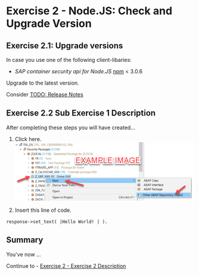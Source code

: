 # Exercise 2 - Node.JS: Check and Upgrade Version

## Exercise 2.1: Upgrade versions
In case you use one of the following client-libaries:

- *SAP container security api for Node.JS* [npm](https://www.npmjs.com/package/@sap/xssec) < 3.0.6


Upgrade to the latest version.

Consider [TODO: Release Notes]()

## Exercise 2.2 Sub Exercise 1 Description

After completing these steps you will have created...

1. Click here.
<br>![](/exercises/ex1/images/01_01_0010.png)

2.	Insert this line of code.
```abap
response->set_text( |Hello World! | ). 
```

## Summary

You've now ...

Continue to - [Exercise 2 - Exercise 2 Description](../ex2/README.md)

